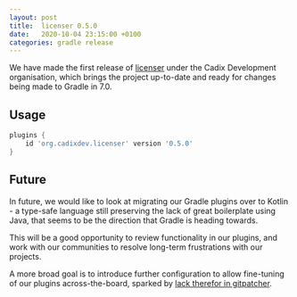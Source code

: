 ```yaml
---
layout: post
title:  licenser 0.5.0
date:   2020-10-04 23:15:00 +0100
categories: gradle release
---
```


We have made the first release of [licenser] under the Cadix Development organisation,
which brings the project up-to-date and ready for changes being made to Gradle in 7.0.

## Usage

```gradle
plugins {
    id 'org.cadixdev.licenser' version '0.5.0'
}
```

## Future

In future, we would like to look at migrating our Gradle plugins over to Kotlin - a
type-safe language still preserving the lack of great boilerplate using Java, that
seems to be the direction that Gradle is heading towards.

This will be a good opportunity to review functionality in our plugins, and work with
our communities to resolve long-term frustrations with our projects.

A more broad goal is to introduce further configuration to allow fine-tuning of our
plugins across-the-board, sparked by [lack therefor in gitpatcher](https://github.com/CadixDev/gitpatcher/issues/4).

[licenser]: https://github.com/CadixDev/licenser

